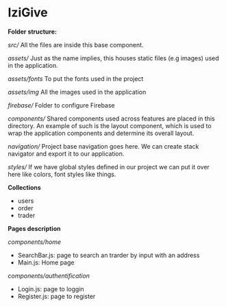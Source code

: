 # IziGive

**Folder structure:**

*src/* All the files are inside this base component.

*assets/* Just as the name implies, this houses static files (e.g images) used in the application.

*assets/fonts* To put the fonts used in the project

*assets/img* All the images used in the application

*firebase/* Folder to configure Firebase

*components/* Shared components used across features are placed in this directory. An example of such is the layout component, which is used to wrap the application components and determine its overall layout.

*navigation/* Project base navigation goes here. We can create stack navigator and export it to our application.

*styles/* If we have global styles defined in our project we can put it over here like colors, font styles like things.

**Collections**

- users
- order
- trader

**Pages description**

*components/home*

- SearchBar.js: page to search an trarder by input with an address
- Main.js: Home page

*components/authentification*

- Login.js: page to loggin
- Register.js: page to register
